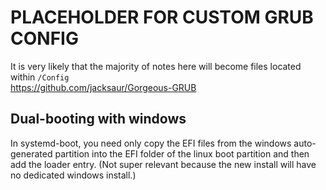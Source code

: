 # PLACEHOLDER FOR CUSTOM GRUB CONFIG
It is very likely that the majority of notes here will become files located within `/Config`  
https://github.com/jacksaur/Gorgeous-GRUB  

## Dual-booting with windows
In systemd-boot, you need only copy the EFI files from the windows auto-generated partition into the EFI folder of the linux boot partition and then add the loader entry. (Not super relevant because the new install will have no dedicated windows install.)  
